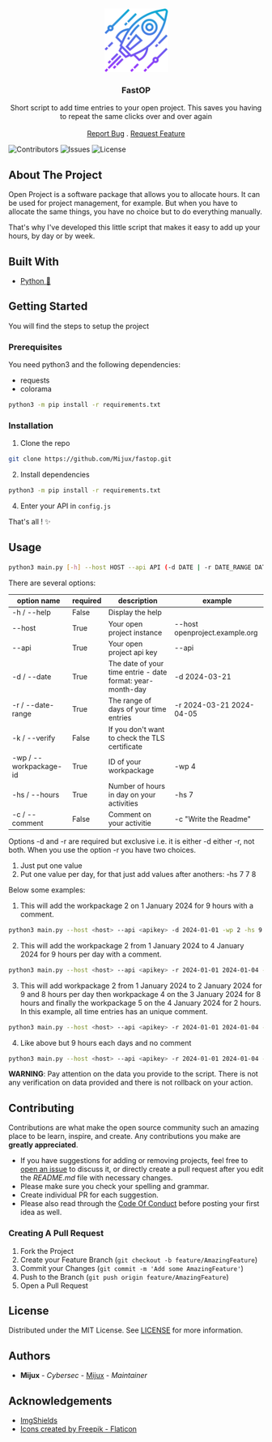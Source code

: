 <br/>
<p align="center">
  <a href="https://github.com/Mijux/fastop">
    <img src="rocket.png" alt="Rocket Logo" width="125" height="125">
  </a>

  <h3 align="center">FastOP</h3>

  <p align="center">
    Short script to add time entries to your open project. This saves you having to repeat the same clicks over and over again
    <br/>
    <br/>
    <a href="https://github.com/Mijux/fastop/issues">Report Bug</a>
    .
    <a href="https://github.com/Mijux/fastop/issues">Request Feature</a>
  </p>
</p>

![Contributors](https://img.shields.io/github/contributors/Mijux/fastop?color=dark-green) ![Issues](https://img.shields.io/github/issues/Mijux/fastop) ![License](https://img.shields.io/github/license/Mijux/fastop) 

## About The Project

Open Project is a software package that allows you to allocate hours. It can be used for project management, for example. But when you have to allocate the same things, you have no choice but to do everything manually.

That's why I've developed this little script that makes it easy to add up your hours, by day or by week.

## Built With



* [Python 🐍](https://www.python.org/)

## Getting Started

You will find the steps to setup the project

### Prerequisites

You need python3 and the following dependencies:
- requests
- colorama

```bash
python3 -m pip install -r requirements.txt
```


### Installation

1. Clone the repo

```bash
git clone https://github.com/Mijux/fastop.git
```

2. Install dependencies

```sh
python3 -m pip install -r requirements.txt
```

4. Enter your API in `config.js`

That's all ! ✨

## Usage

```bash
python3 main.py [-h] --host HOST --api API (-d DATE | -r DATE_RANGE DATE_RANGE) [-k] -wp WORKPACKAGE_ID [WORKPACKAGE_ID ...] [-c COMMENT [COMMENT ...]] -hs HOURS [HOURS ...]
```

There are several options:

| option name | required | description | example |
| -------------- | --------- | ------------ | ---------- |
| -h / --help    | False       | Display the help |  |
| --host           | True        |  Your open project instance | --host openproject.example.org |
| --api             | True        | Your open project api key | --api <key> |
| -d / --date | True | The date of your time entrie - date format: year-month-day | -d 2024-03-21 |
| -r / --date-range | True | The range of days of your time entries | -r 2024-03-21 2024-04-05 |
| -k / --verify | False | If you don't want to check the TLS certificate | |
| -wp / --workpackage-id | True |  ID of your workpackage | -wp 4 |
| -hs / --hours | True | Number of hours in day on your activities | -hs 7 |
| -c / --comment | False | Comment on your activitie | -c "Write the Readme" |

Options -d and -r are required but exclusive i.e. it is either -d either -r, not both. When you use the option -r you have two choices.
1. Just put one value
2. Put one value per day, for that just add values after anothers: -hs 7 7 8

Below some examples:

1. This will add the workpackage 2 on 1 January 2024 for 9 hours with a comment.
```bash
python3 main.py --host <host> --api <apikey> -d 2024-01-01 -wp 2 -hs 9 -c "Sleeping"
```

2. This will add the workpackage 2 from 1 January 2024 to 4 January 2024 for 9 hours per day with a comment. 
```bash
python3 main.py --host <host> --api <apikey> -r 2024-01-01 2024-01-04 -wp 2 -hs 9 -c "Sleeping"
```

3. This will add workpackage 2 from 1 January 2024 to 2 January 2024 for 9 and 8 hours per day then workpackage 4 on the 3 January 2024 for 8 hours and finally the workpackage 5 on the 4 January 2024 for 2 hours. In this example, all time entries has an unique comment.
```bash
python3 main.py --host <host> --api <apikey> -r 2024-01-01 2024-01-04 -wp 2 2 4 5 -hs 9 8 8 2 -c "Comm 1" "Comm 2" "Comm 3" "Comm 4"
```

4. Like above but 9 hours each days and no comment
```bash
python3 main.py --host <host> --api <apikey> -r 2024-01-01 2024-01-04 -wp 2 2 4 5 -hs 9 
```

**WARNING**: Pay attention on the data you provide to the script. There is not any verification on data provided and there is not rollback on your action.

## Contributing

Contributions are what make the open source community such an amazing place to be learn, inspire, and create. Any contributions you make are **greatly appreciated**.
* If you have suggestions for adding or removing projects, feel free to [open an issue](https://github.com/Mijux/fastop/issues/new) to discuss it, or directly create a pull request after you edit the *README.md* file with necessary changes.
* Please make sure you check your spelling and grammar.
* Create individual PR for each suggestion.
* Please also read through the [Code Of Conduct](https://github.com/Mijux/fastop/blob/main/CODE_OF_CONDUCT.md) before posting your first idea as well.

### Creating A Pull Request

1. Fork the Project
2. Create your Feature Branch (`git checkout -b feature/AmazingFeature`)
3. Commit your Changes (`git commit -m 'Add some AmazingFeature'`)
4. Push to the Branch (`git push origin feature/AmazingFeature`)
5. Open a Pull Request

## License

Distributed under the MIT License. See [LICENSE](https://github.com/Mijux/fastop/blob/main/LICENSE.md) for more information.

## Authors

* **Mijux** - *Cybersec* - [Mijux](https://github.com/Mijux/) - *Maintainer*

## Acknowledgements

* [ImgShields](https://shields.io/)
* [Icons created by Freepik - Flaticon](https://www.flaticon.com/icons/)
